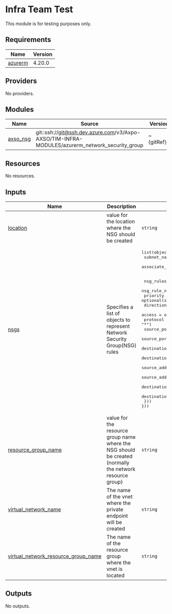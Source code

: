# Infra Team Test

This module is for testing purposes only.


<!-- BEGIN_TF_DOCS -->
## Requirements

| Name | Version |
|------|---------|
| <a name="requirement_azurerm"></a> [azurerm](#requirement\_azurerm) | 4.20.0 |

## Providers

No providers.

## Modules

| Name | Source | Version |
|------|--------|---------|
| <a name="module_axso_nsg"></a> [axso\_nsg](#module\_axso\_nsg) | git::ssh://git@ssh.dev.azure.com/v3/Axpo-AXSO/TIM-INFRA-MODULES/azurerm_network_security_group | ~{gitRef}~ |

## Resources

No resources.

## Inputs

| Name | Description | Type | Default | Required |
|------|-------------|------|---------|:--------:|
| <a name="input_location"></a> [location](#input\_location) | value for the location where the NSG should be created | `string` | `"westeurope"` | no |
| <a name="input_nsgs"></a> [nsgs](#input\_nsgs) | Specifies a list of objects to represent Network Security Group(NSG) rules | <pre>list(object({<br/>    subnet_name         = string<br/>    associate_to_subnet = bool<br/><br/><br/>    nsg_rules = list(object({<br/>      nsg_rule_name                = optional(string, "default_rule_name")<br/>      priority                     = optional(string, "101")<br/>      direction                    = optional(string, "Any")<br/>      access                       = optional(string, "Allow")<br/>      protocol                     = optional(string, "*")<br/>      source_port_range            = optional(string, null)<br/>      source_port_ranges           = optional(list(string), null)<br/>      destination_port_range       = optional(string, null)<br/>      destination_port_ranges      = optional(list(string), null)<br/>      source_address_prefix        = optional(string, null)<br/>      source_address_prefixes      = optional(list(string), null)<br/>      destination_address_prefix   = optional(string, null)<br/>      destination_address_prefixes = optional(list(string), null)<br/>  })) }))</pre> | `[]` | no |
| <a name="input_resource_group_name"></a> [resource\_group\_name](#input\_resource\_group\_name) | value for the resource group name where the NSG should be created (normally the network resource group) | `string` | n/a | yes |
| <a name="input_virtual_network_name"></a> [virtual\_network\_name](#input\_virtual\_network\_name) | The name of the vnet where the private endpoint will be created | `string` | n/a | yes |
| <a name="input_virtual_network_resource_group_name"></a> [virtual\_network\_resource\_group\_name](#input\_virtual\_network\_resource\_group\_name) | The name of the resource group where the vnet is located | `string` | n/a | yes |

## Outputs

No outputs.
<!-- END_TF_DOCS -->
